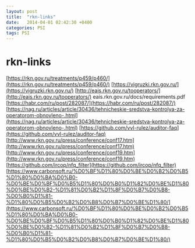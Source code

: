 ```yaml
---
layout: post
title:  "rkn-links"
date:   2014-04-01 02:42:30 +0400
categories: PSI
tags: PSI
---
```


# rkn-links
[https://rkn.gov.ru/treatments/p459/p460/](https://rkn.gov.ru/treatments/p459/p460/)
[https://vigruzki.rkn.gov.ru/](https://vigruzki.rkn.gov.ru/)
[http://eais.rkn.gov.ru/tooperators/](http://eais.rkn.gov.ru/tooperators/)
eais.rkn.gov.ru/docs/requirements.pdf
[https://habr.com/ru/post/282087/](https://habr.com/ru/post/282087/)
[https://nag.ru/articles/article/30436/tehnicheskie-sredstva-kontrolya-za-operatorom-obnovleno-.html](https://nag.ru/articles/article/30436/tehnicheskie-sredstva-kontrolya-za-operatorom-obnovleno-.html)
[https://github.com/vvl-rulez/auditor-faq](https://github.com/vvl-rulez/auditor-faq)
[http://www.rkn.gov.ru/press/conference/conf17.htm](http://www.rkn.gov.ru/press/conference/conf17.htm)
[http://www.rkn.gov.ru/press/conference/conf19.htm](http://www.rkn.gov.ru/press/conference/conf19.htm)
[https://github.com/ircop/nfq_filter](https://github.com/ircop/nfq_filter)
[https://www.carbonsoft.ru/%D0%BF%D1%80%D0%BE%D0%B2%D0%B5%D1%80%D0%BA%D0%B0-%D0%BE%D0%BF%D0%B5%D1%80%D0%B0%D1%82%D0%BE%D1%80%D0%BE%D0%B2-%D1%81%D0%B2%D1%8F%D0%B7%D0%B8-%D0%B0%D1%81-%D1%80%D0%B5%D0%B2%D0%B8%D0%B7%D0%BE%D1%80/](https://www.carbonsoft.ru/%D0%BF%D1%80%D0%BE%D0%B2%D0%B5%D1%80%D0%BA%D0%B0-%D0%BE%D0%BF%D0%B5%D1%80%D0%B0%D1%82%D0%BE%D1%80%D0%BE%D0%B2-%D1%81%D0%B2%D1%8F%D0%B7%D0%B8-%D0%B0%D1%81-%D1%80%D0%B5%D0%B2%D0%B8%D0%B7%D0%BE%D1%80/)
